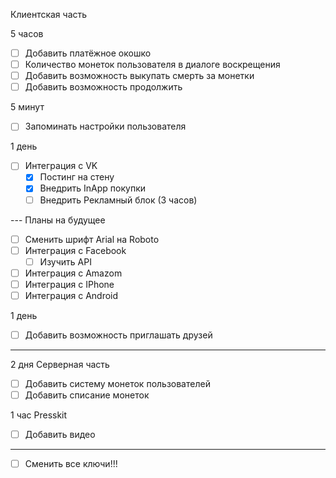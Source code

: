 Клиентская часть

5 часов
* [ ] Добавить платёжное окошко
* [ ] Количество монеток пользователя в диалоге воскрещения
* [ ] Добавить возможность выкупать смерть за монетки
* [ ] Добавить возможность продолжить

5 минут
* [ ] Запоминать настройки пользователя

1 день
* [ ] Интеграция с VK
	* [x] Постинг на стену	
	* [x] Внедрить InApp покупки
	* [ ] Внедрить Рекламный блок (3 часов)

--- Планы на будущее
* [ ] Сменить шрифт Arial на Roboto
* [ ] Интеграция с Facebook
	* [ ] Изучить API

* [ ] Интеграция с Amazom
* [ ] Интеграция с IPhone
* [ ] Интеграция с Android

1 день
* [ ] Добавить возможность приглашать друзей

-----

2 дня
Серверная часть
* [ ] Добавить систему монеток пользователей
* [ ] Добавить списание монеток

1 час
Presskit
* [ ] Добавить видео

-----------------
* [ ] Сменить все ключи!!!